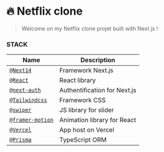 #  🔥 Netflix clone
> Welcome on my Netflix clone projet built with Next js !

### STACK

| Name | Description |
| --- | --- |
| [`@Next14`](https://github.com/nhn/tui.editor/tree/master/plugins/chart) | Framework Next.js |
| [`@React`](https://github.com/nhn/tui.editor/tree/master/plugins/code-syntax-highlight) | React library |
| [`@next-auth`](https://github.com/nhn/tui.editor/tree/master/plugins/color-syntax) | Authentification for Next.js |
| [`@Tailwindcss`](https://github.com/nhn/tui.editor/tree/master/plugins/uml) | Framework CSS |
| [`@swiper`](https://github.com/nhn/tui.editor/tree/master/plugins/table-merged-cell) | JS library for slider |
| [`@framer-motion`](https://github.com/nhn/tui.editor/tree/master/plugins/uml) | Animation library for React |
| [`@Vercel`](https://github.com/nhn/tui.editor/tree/master/plugins/uml) | App host on Vercel |
| [`@Prisma`](https://github.com/nhn/tui.editor/tree/master/plugins/uml) | TypeScript ORM |
